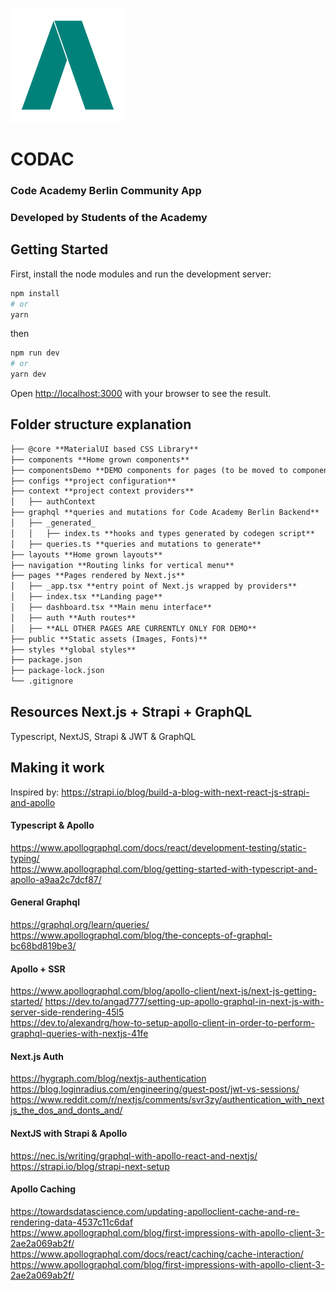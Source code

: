 
![logo](./public/logo.png)
# CODAC 
###  Code Academy Berlin Community App
### Developed by Students of the Academy
## Getting Started

First, install the node modules and run the development server:

```bash
npm install
# or
yarn
```
then
```bash
npm run dev
# or
yarn dev
```

Open [http://localhost:3000](http://localhost:3000) with your browser to see the result.

## Folder structure explanation
```markdown
├── @core **MaterialUI based CSS Library**
├── components **Home grown components**
├── componentsDemo **DEMO components for pages (to be moved to components folder if kept)**
├── configs **project configuration**
├── context **project context providers**
│   ├── authContext
├── graphql **queries and mutations for Code Academy Berlin Backend**
│   ├── _generated_ 
│   │   ├── index.ts **hooks and types generated by codegen script**
│   ├── queries.ts **queries and mutations to generate**
├── layouts **Home grown layouts**
├── navigation **Routing links for vertical menu**
├── pages **Pages rendered by Next.js**
│   ├── _app.tsx **entry point of Next.js wrapped by providers** 
│   ├── index.tsx **Landing page**
│   ├── dashboard.tsx **Main menu interface**
│   ├── auth **Auth routes**
│   ├── **ALL OTHER PAGES ARE CURRENTLY ONLY FOR DEMO**
├── public **Static assets (Images, Fonts)**
├── styles **global styles**
├── package.json
├── package-lock.json 
└── .gitignore
```
## Resources Next.js + Strapi + GraphQL
Typescript, NextJS, Strapi & JWT & GraphQL  

## Making it work
Inspired by: https://strapi.io/blog/build-a-blog-with-next-react-js-strapi-and-apollo     

#### Typescript & Apollo
https://www.apollographql.com/docs/react/development-testing/static-typing/        
https://www.apollographql.com/blog/getting-started-with-typescript-and-apollo-a9aa2c7dcf87/           

#### General Graphql
https://graphql.org/learn/queries/       
https://www.apollographql.com/blog/the-concepts-of-graphql-bc68bd819be3/     

#### Apollo + SSR
https://www.apollographql.com/blog/apollo-client/next-js/next-js-getting-started/
https://dev.to/angad777/setting-up-apollo-graphql-in-next-js-with-server-side-rendering-45l5         
https://dev.to/alexandrg/how-to-setup-apollo-client-in-order-to-perform-graphql-queries-with-nextjs-41fe         
#### Next.js Auth
https://hygraph.com/blog/nextjs-authentication
https://blog.loginradius.com/engineering/guest-post/jwt-vs-sessions/
https://www.reddit.com/r/nextjs/comments/svr3zy/authentication_with_nextjs_the_dos_and_donts_and/
#### NextJS with Strapi & Apollo
https://nec.is/writing/graphql-with-apollo-react-and-nextjs/       
https://strapi.io/blog/strapi-next-setup         

#### Apollo Caching
https://towardsdatascience.com/updating-apolloclient-cache-and-re-rendering-data-4537c11c6daf        
https://www.apollographql.com/blog/first-impressions-with-apollo-client-3-2ae2a069ab2f/        
https://www.apollographql.com/docs/react/caching/cache-interaction/            
https://www.apollographql.com/blog/first-impressions-with-apollo-client-3-2ae2a069ab2f/         
